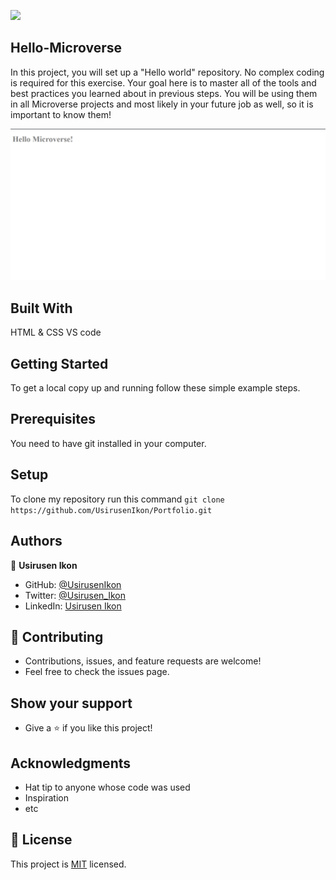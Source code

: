 ![](https://img.shields.io/badge/Microverse-blueviolet)

## Hello-Microverse
   In this project, you will set up a "Hello world" repository. No complex coding is required for this 
   exercise. Your goal here is to master all of the tools and best practices you learned about in previous 
   steps. You will be using them in all Microverse projects and most likely in your future job as well, so 
   it is important to know them!
   
   ![screenshot](./Hello-microverse.png)

## Built With

   HTML & CSS
   VS code

## Getting Started

   To get a local copy up and running follow these simple example steps.

## Prerequisites

   You need to have git installed in your computer.  

## Setup

   To clone my repository run this command `git clone https://github.com/UsirusenIkon/Portfolio.git`    

##  Authors 

   👤 **Usirusen Ikon**
   - GitHub: [@UsirusenIkon](https://github.com/UsirusenIkon)
   - Twitter: [@Usirusen_Ikon](https://twitter.com/Usirusen_Ikon)
   - LinkedIn: [Usirusen Ikon](https://www.linkedin.com/in/usirusen-ikon-775855174/)

## 🤝 Contributing
   - Contributions, issues, and feature requests are welcome!
   - Feel free to check the issues page.

## Show your support

   - Give a ⭐️ if you like this project!

## Acknowledgments

   - Hat tip to anyone whose code was used
   - Inspiration
   - etc

## 📝 License

   This project is [MIT](https://github.com/UsirusenIkon/Hello-World/blob/feature/LICENSE) licensed.

